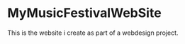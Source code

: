 MyMusicFestivalWebSite
======================

This is the website i create as part of a webdesign project.
